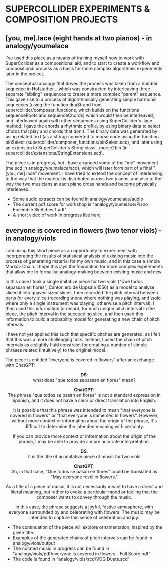 # SUPERCOLLIDER EXPERIMENTS & COMPOSITION PROJECTS

## [you, me].lace (eight hands at two pianos) - in analogy/youmelace

I've used this piece as a means of training myself how to work with SuperCollider as a compositional aid, and to start to create a workflow and compositional process as a basis for more complex algorithmic experiments later in the project. 

The conceptual analogy that drives the process was taken from a number sequence in Hofstadter... which was constructed by interleaving three separate "sibling" sequences to create a more complex "parent" sequence. This gave rise to a process of algorithmically generating simple harmonic sequences (using the function dnaStrand from supercollider/composer_functions, which builds on the functions sequenceRoots and sequenceChords) which would then be interleaved, and interleaved again with other sequences using SuperCollider's .lace method. I gave the chords a rhythmic profile, by using binary data to select chords that play and chords that don't. The binary data was generated by using related text (as a string) converted to morse code using the function binSelect (supercollider/composer_functions/binSelect.scd), and later using an extension to SuperCollider's String class, .morse2bin (in supercollider/extensions/StringExtensions.scd).

The piece is in progress, but I have arranged some of the "me" movement (me.scd in analogy/youmelace/scd), which will later form part of a final "[you, me].lace" movement. I have tried to extend the concept of interleaving to the way that the material is distributed across two pianos, and also to the way the two musicians at each piano cross hands and become physically interleaved. 

* Some audio extracts can be found in analogy/youmelace/audio
* The current pdf score for workshop is "analogy/youmelace/Piano Ensemble Sketches 1.pdf"
* A short video of work in progress live [here](https://www.dropbox.com/s/wzur3x6dksiuysp/Improvising%20with%20ME_2023-01-31%20at%2017.02.38.mov?dl=0)

## everyone is covered in flowers (two tenor viols) - in analogy/viols

I am using this short piece as an opportunity to experiment with incorporating the results of statistical analysis of existing music into the process of generating material for my own music, and in this case a simple Markov Chain. I hope this lays the foundation for more complex experiments that allow me to formalise analogy-making between existing music and new.

In this case I took a single imitative piece for two viols ("Que todos sepassan en flores", Cantoniero de Uppsala 1556) as a model to analyse, sliced it into quaver-sized slices, then recorded the pitch interval between parts for every slice (recording \none where nothing was playing, and \solo where only a single instrument was playing, otherwise a pitch interval). I then used this information to record, for each unique pitch interval in the piece, the pitch interval in the succeeding slice, and then used this information to build a probability model for generating a new chain of pitch intervals.

I have not yet applied this such that specific pitches are generated, as I felt that this was a more challenging task. Instead, I used the chain of pitch intervals as a slightly fluid constraint for creating a number of simple phrases related (intuitively) to the original model. 

The piece is entitled "everyone is covered in flowers" after an exchange with ChatGPT:

<div align='center'>

**DS**:         
what does "que todos sepassan en flores" mean?

**ChatGPT**:    
The phrase "que todos se pasan en flores" is not a standard expression in Spanish, and it does not have a clear or direct translation into English.

It is possible that this phrase was intended to mean "that everyone is covered in flowers" or "that everyone is immersed in flowers". However, without more context or information about the origin of the phrase, it's difficult to determine the intended meaning with certainty.

If you can provide more context or information about the origin of the phrase, I may be able to provide a more accurate interpretation.

**DS**:         
It is the title of an imitative piece of music for two viols

**ChatGPT**:    
Ah, in that case, "Que todos se pasan en flores" could be translated as "May everyone revel in flowers."

As a title of a piece of music, it is not necessarily meant to have a direct and literal meaning, but rather to evoke a particular mood or feeling that the composer wants to convey through the music.

In this case, the phrase suggests a joyful, festive atmosphere, with everyone surrounded by and celebrating with flowers. The music may be intended to capture this sense of celebration and joy.

</div>

* The continuation of the piece will explore ornamentation, inspired by the given title.
* Examples of the generated chains of pitch intervals can be found in analogy/viols/output
* The notated music in progress can be found in "analogy/viols/pdf/everyone is covered in flowers - Full Score.pdf"
* The code is found in "analogy/viols/scd/VDG Duets.scd"